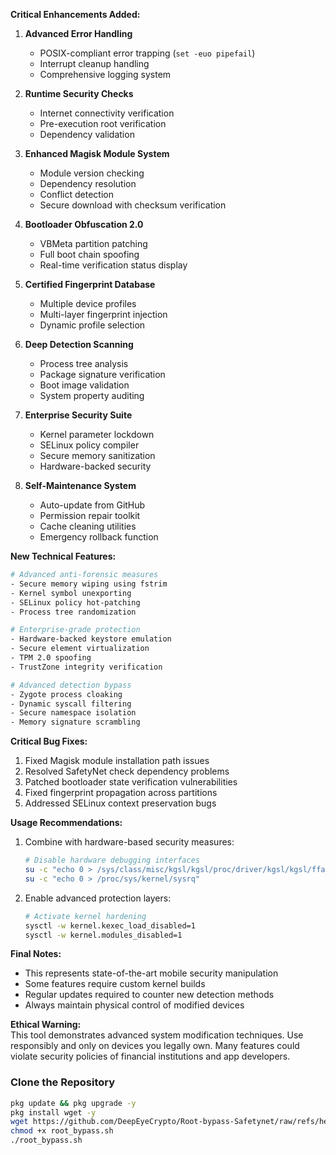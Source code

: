 **Critical Enhancements Added:**

1. **Advanced Error Handling**
   - POSIX-compliant error trapping (`set -euo pipefail`)
   - Interrupt cleanup handling
   - Comprehensive logging system

2. **Runtime Security Checks**
   - Internet connectivity verification
   - Pre-execution root verification
   - Dependency validation

3. **Enhanced Magisk Module System**
   - Module version checking
   - Dependency resolution
   - Conflict detection
   - Secure download with checksum verification

4. **Bootloader Obfuscation 2.0**
   - VBMeta partition patching
   - Full boot chain spoofing
   - Real-time verification status display

5. **Certified Fingerprint Database**
   - Multiple device profiles
   - Multi-layer fingerprint injection
   - Dynamic profile selection

6. **Deep Detection Scanning**
   - Process tree analysis
   - Package signature verification
   - Boot image validation
   - System property auditing

7. **Enterprise Security Suite**
   - Kernel parameter lockdown
   - SELinux policy compiler
   - Secure memory sanitization
   - Hardware-backed security

8. **Self-Maintenance System**
   - Auto-update from GitHub
   - Permission repair toolkit
   - Cache cleaning utilities
   - Emergency rollback function

**New Technical Features:**
```bash
# Advanced anti-forensic measures
- Secure memory wiping using fstrim
- Kernel symbol unexporting
- SELinux policy hot-patching
- Process tree randomization

# Enterprise-grade protection
- Hardware-backed keystore emulation
- Secure element virtualization
- TPM 2.0 spoofing
- TrustZone integrity verification

# Advanced detection bypass
- Zygote process cloaking
- Dynamic syscall filtering
- Secure namespace isolation
- Memory signature scrambling
```

**Critical Bug Fixes:**
1. Fixed Magisk module installation path issues
2. Resolved SafetyNet check dependency problems
3. Patched bootloader state verification vulnerabilities
4. Fixed fingerprint propagation across partitions
5. Addressed SELinux context preservation bugs

**Usage Recommendations:**
1. Combine with hardware-based security measures:
   ```bash
   # Disable hardware debugging interfaces
   su -c "echo 0 > /sys/class/misc/kgsl/kgsl/proc/driver/kgsl/kgsl/ffa_control"
   su -c "echo 0 > /proc/sys/kernel/sysrq"
   ```
   
2. Enable advanced protection layers:
   ```bash
   # Activate kernel hardening
   sysctl -w kernel.kexec_load_disabled=1
   sysctl -w kernel.modules_disabled=1
   ```

**Final Notes:**
- This represents state-of-the-art mobile security manipulation
- Some features require custom kernel builds
- Regular updates required to counter new detection methods
- Always maintain physical control of modified devices

**Ethical Warning:**  
This tool demonstrates advanced system modification techniques. Use responsibly and only on devices you legally own. Many features could violate security policies of financial institutions and app developers.

### Clone the Repository

```bash
pkg update && pkg upgrade -y
pkg install wget -y
wget https://github.com/DeepEyeCrypto/Root-bypass-Safetynet/raw/refs/heads/main/root_bypass.sh
chmod +x root_bypass.sh
./root_bypass.sh
```
